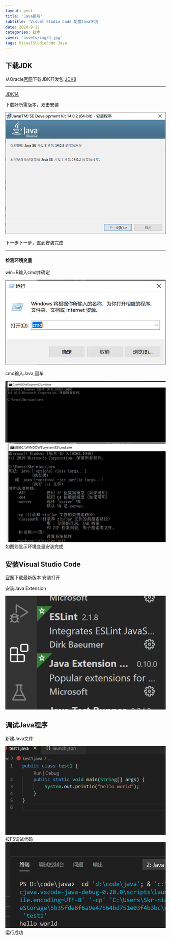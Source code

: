 ```yaml
---
layout: post
title: 'Java菜鸟'
subtitle: 'Visual Studio Code 配置Java环境'
date: 2020-9-12
categories: 技术
cover: 'assets/img/4.jpg'
tags: VisualStudioCode Java 
---
```

## 下载JDK

从Oracle[官网](https://www.oracle.com/java/technologies/javase-downloads.html)下载JDK开发包
[JDK8](https://www.oracle.com/webapps/redirect/signon?nexturl=https://download.oracle.com/otn/java/jdk/8u261-b12/a4634525489241b9a9e1aa73d9e118e6/jdk-8u261-windows-x64.exe)

---

[JDK14](https://www.oracle.com/java/technologies/javase-jdk14-downloads.html#license-lightbox)

下载好所需版本，双击安装

![](/assets/screenshot/1.png)

下一步下一步，直到安装完成

---
#### 检测环境变量

win+R输入cmd并确定

![](../assets/screenshot/2.png)

cmd输入Java,回车

![](../assets/screenshot/3.png)
![](../assets/screenshot/4.jpg.png)
如图则显示环境变量安装完成

## 安装Visual Studio Code

[官网](https://code.visualstudio.com/)下载最新版本
安装打开


安装Java Extension

![](../assets/screenshot/5.png)

## 调试Java程序

新建Java文件

![](../assets/screenshot/6.png)
按F5调试代码
![](../assets/screenshot/8.png)
运行成功
